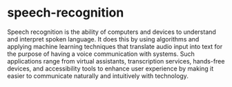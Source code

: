 # speech-recognition
Speech recognition is the ability of computers and devices to understand and interpret spoken language. It does this by using algorithms and applying machine learning techniques that translate audio input into text for the purpose of having a voice communication with systems.  Such applications range from virtual assistants, transcription services, hands-free devices, and accessibility tools to enhance user experience by making it easier to communicate naturally and intuitively with technology.
